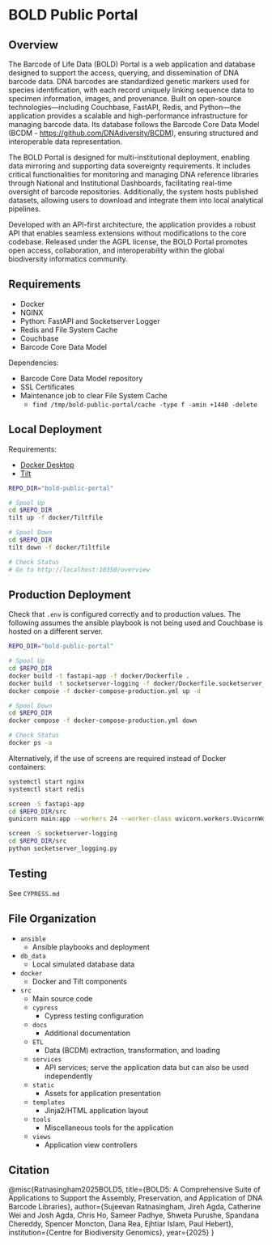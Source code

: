 # BOLD Public Portal

## Overview
The Barcode of Life Data (BOLD) Portal is a web application and database designed to support the access, querying, and dissemination of DNA barcode data. DNA barcodes are standardized genetic markers used for species identification, with each record uniquely linking sequence data to specimen information, images, and provenance. Built on open-source technologies—including Couchbase, FastAPI, Redis, and Python—the application provides a scalable and high-performance infrastructure for managing barcode data. Its database follows the Barcode Core Data Model (BCDM - https://github.com/DNAdiversity/BCDM), ensuring structured and interoperable data representation.

The BOLD Portal is designed for multi-institutional deployment, enabling data mirroring and supporting data sovereignty requirements. It includes critical functionalities for monitoring and managing DNA reference libraries through National and Institutional Dashboards, facilitating real-time oversight of barcode repositories. Additionally, the system hosts published datasets, allowing users to download and integrate them into local analytical pipelines.

Developed with an API-first architecture, the application provides a robust API that enables seamless extensions without modifications to the core codebase. Released under the AGPL license, the BOLD Portal promotes open access, collaboration, and interoperability within the global biodiversity informatics community.


## Requirements

- Docker
- NGINX
- Python: FastAPI and Socketserver Logger
- Redis and File System Cache
- Couchbase
- Barcode Core Data Model

Dependencies:
- Barcode Core Data Model repository
- SSL Certificates
- Maintenance job to clear File System Cache
  - `find /tmp/bold-public-portal/cache -type f -amin +1440 -delete`

## Local Deployment

Requirements:
- [Docker Desktop](https://docs.docker.com/desktop/)
- [Tilt](https://docs.tilt.dev/install.html)

```bash
REPO_DIR="bold-public-portal"

# Spool Up
cd $REPO_DIR
tilt up -f docker/Tiltfile

# Spool Down
cd $REPO_DIR
tilt down -f docker/Tiltfile

# Check Status
# Go to http://localhost:10350/overview
```

## Production Deployment

Check that `.env` is configured correctly and to production values. The following assumes the ansible playbook is not being used and Couchbase is hosted on a different server.

```bash
REPO_DIR="bold-public-portal"

# Spool Up
cd $REPO_DIR
docker build -t fastapi-app -f docker/Dockerfile .
docker build -t socketserver-logging -f docker/Dockerfile.socketserver_logging .
docker compose -f docker-compose-production.yml up -d

# Spool Down
cd $REPO_DIR
docker compose -f docker-compose-production.yml down

# Check Status
docker ps -a
```

Alternatively, if the use of screens are required instead of Docker containers:
```bash
systemctl start nginx
systemctl start redis

screen -S fastapi-app
cd $REPO_DIR/src
gunicorn main:app --workers 24 --worker-class uvicorn.workers.UvicornWorker --bind 127.0.0.1:8000

screen -S socketserver-logging
cd $REPO_DIR/src
python socketserver_logging.py
```

## Testing

See `CYPRESS.md`

## File Organization

- `ansible`
  - Ansible playbooks and deployment
- `db_data`
  - Local simulated database data
- `docker`
  - Docker and Tilt components
- `src`
  - Main source code
  - `cypress`
    - Cypress testing configuration
  - `docs`
    - Additional documentation
  - `ETL`
    - Data (BCDM) extraction, transformation, and loading
  - `services`
    - API services; serve the application data but can also be used independently
  - `static`
    - Assets for application presentation
  - `templates`
    - Jinja2/HTML application layout
  - `tools`
    - Miscellaneous tools for the application
  - `views`
    - Application view controllers

## Citation

@misc{Ratnasingham2025BOLD5,
    title={BOLD5: A Comprehensive Suite of Applications to Support the Assembly, Preservation, and Application of DNA Barcode Libraries}, 
    author={Sujeevan Ratnasingham, Jireh Agda, Catherine Wei and Josh Agda, Chris Ho, Sameer Padhye, Shweta Purushe, Spandana Chereddy, Spencer Moncton, Dana Rea, Ejhtiar Islam, Paul Hebert},
    institution={Centre for Biodiversity Genomics},
    year={2025}
}


